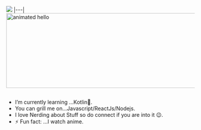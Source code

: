 <img src="https://github.com/Anmol-Baranwal/Cool-GIFs-For-GitHub/assets/74038190/d48893bd-0757-481c-8d7e-ba3e163feae7" ></img>
|---|
<img src="https://github.com/Anmol-Baranwal/Cool-GIFs-For-GitHub/assets/74038190/9be4d344-6782-461a-b5a6-32a07bf7b34e" height="200" width="900" alt="animated hello">



## 
- I’m currently learning ...Kotlin🤠.
- You can grill me on...Javascript/ReactJs/Nodejs.
- I love Nerding about Stuff so do connect if you are into it 😉.
- ⚡ Fun fact: ...I watch anime.


<!--![octocat-1732700370803](https://github.com/user-attachments/assets/3511100f-136c-4235-a850-f14884aff30a)
<!--
**ryuk-jayant/ryuk-jayant** is a ✨ _special_ ✨ repository because its `README.md` (this file) appears on your GitHub profile.


Here are some ideas to get you started:

- 🔭 I’m currently working on ...
- 🌱 I’m currently learning ...
- 👯 I’m looking to collaborate on ...
- 🤔 I’m looking for help with ...
- 💬 Ask me about ...
- 📫 How to reach me: ...
- 😄 Pronouns: ...
- ⚡ Fun fact: ...
-->
